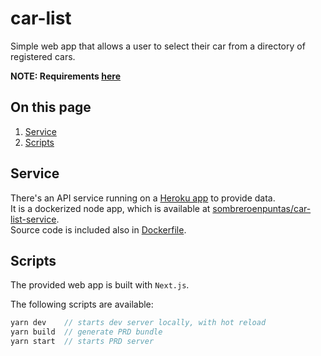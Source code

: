 # car-list

Simple web app that allows a user to select their car from a directory of registered cars.

**NOTE: Requirements [here](assignment.md)**

## On this page

1.  [Service](#service)
1.  [Scripts](#scripts)

## Service

There's an API service running on a [Heroku app](https://car-list-service.herokuapp.com) to provide data.  
It is a dockerized node app, which is available at [sombreroenpuntas/car-list-service](https://hub.docker.com/r/sombreroenpuntas/car-list-service).  
Source code is included also in [Dockerfile](apiserver/Dockerfile).

## Scripts

The provided web app is built with `Next.js`.

The following scripts are available:

```js
yarn dev    // starts dev server locally, with hot reload
yarn build  // generate PRD bundle
yarn start  // starts PRD server
```

